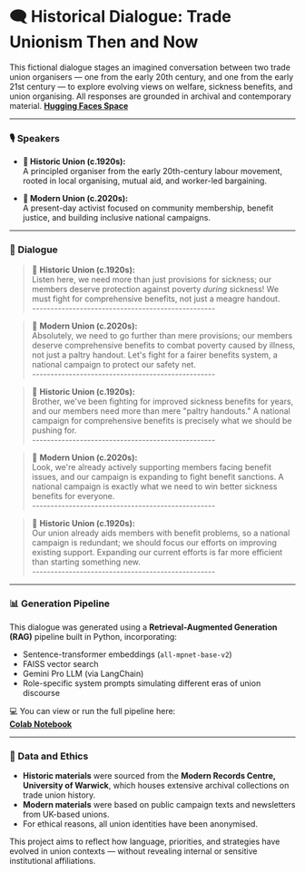 # 🗨️ Historical Dialogue: Trade Unionism Then and Now

This fictional dialogue stages an imagined conversation between two trade union organisers — one from the early 20th century, and one from the early 21st century — to explore evolving views on welfare, sickness benefits, and union organising. All responses are grounded in archival and contemporary material.
[**Hugging Faces Space**](https://huggingface.co/spaces/ovrelord/union-debate-sim)

---

### 🎙️ Speakers

- **🔴 Historic Union (c.1920s):**  
  A principled organiser from the early 20th-century labour movement, rooted in local organising, mutual aid, and worker-led bargaining.

- **🔵 Modern Union (c.2020s):**  
  A present-day activist focused on community membership, benefit justice, and building inclusive national campaigns.

---

### 🧵 Dialogue

> 🔴 **Historic Union (c.1920s):**  
> Listen here, we need more than just provisions for sickness; our members deserve protection against poverty *during* sickness! We must fight for comprehensive benefits, not just a meagre handout.  
> *--------------------------------------------------*

> 🔵 **Modern Union (c.2020s):**  
> Absolutely, we need to go further than mere provisions; our members deserve comprehensive benefits to combat poverty caused by illness, not just a paltry handout. Let's fight for a fairer benefits system, a national campaign to protect our safety net.  
> *--------------------------------------------------*

> 🔴 **Historic Union (c.1920s):**  
> Brother, we've been fighting for improved sickness benefits for years, and our members need more than mere "paltry handouts." A national campaign for comprehensive benefits is precisely what we should be pushing for.  
> *--------------------------------------------------*

> 🔵 **Modern Union (c.2020s):**  
> Look, we're already actively supporting members facing benefit issues, and our campaign is expanding to fight benefit sanctions. A national campaign is exactly what we need to win better sickness benefits for everyone.  
> *--------------------------------------------------*

> 🔴 **Historic Union (c.1920s):**  
> Our union already aids members with benefit problems, so a national campaign is redundant; we should focus our efforts on improving existing support. Expanding our current efforts is far more efficient than starting something new.  
> *--------------------------------------------------*

---

### 📊 Generation Pipeline

This dialogue was generated using a **Retrieval-Augmented Generation (RAG)** pipeline built in Python, incorporating:

- Sentence-transformer embeddings (`all-mpnet-base-v2`)
- FAISS vector search
- Gemini Pro LLM (via LangChain)
- Role-specific system prompts simulating different eras of union discourse

💻 You can view or run the full pipeline here:  
[**Colab Notebook**]([https://colab.research.google.com/drive/1EUjPWVHx6CHoBJAlvWKsZGKUI-p1jrwa?usp=sharing](https://colab.research.google.com/drive/1yUuaEcGxiyoZBmLrVqhpctlxZN7bJsbc?usp=sharing))

---

### 📝 Data and Ethics

- **Historic materials** were sourced from the **Modern Records Centre, University of Warwick**, which houses extensive archival collections on trade union history.
- **Modern materials** were based on public campaign texts and newsletters from UK-based unions.
- For ethical reasons, all union identities have been anonymised.

This project aims to reflect how language, priorities, and strategies have evolved in union contexts — without revealing internal or sensitive institutional affiliations.

